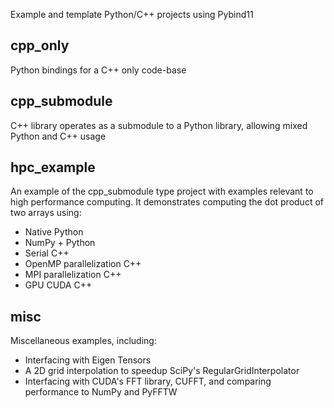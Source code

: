 Example and template Python/C++ projects using Pybind11

## cpp_only
Python bindings for a C++ only code-base

## cpp_submodule
C++ library operates as a submodule to a Python library, allowing mixed Python and C++ usage

## hpc_example
An example of the cpp_submodule type project with examples relevant to high performance computing.
It demonstrates computing the dot product of two arrays using:
+ Native Python
+ NumPy + Python
+ Serial C++ 
+ OpenMP parallelization C++
+ MPI parallelization C++
+ GPU CUDA C++

## misc
Miscellaneous examples, including:
+ Interfacing with Eigen Tensors 
+ A 2D grid interpolation to speedup SciPy's RegularGridInterpolator
+ Interfacing with CUDA's FFT library, CUFFT, and comparing performance to NumPy and PyFFTW
